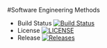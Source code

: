 #Software Engineering Methods
- Build Status [![Build Status](https://travis-ci.com/KaungKhantKyaw1999/sem.svg?branch=master)](https://travis-ci.com/KaungKhantKyaw1999/sem)
- License [![LICENSE](https://img.shields.io/github/license/KaungKhantKyaw1999/sem.svg)](https://github.com/KaungKhantKyaw1999/sem/blob/master/LICENSE)
- Release [![Releases](https://img.shields.io/github/release/KaungKhantKyaw1999/sem/all.svg?style=flat-square)](https://github.com/KaungKhantKyaw1999/sem/releases)
